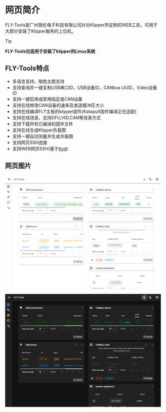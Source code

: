 # 网页简介

FLY-Tools是广州镁伦电子科技有限公司针对Klipper所定制的WEB工具，可用于大部分安装了Klipper服务的上位机。

> [!TIP]
> **FLY-Tools仅适用于安装了klipper的Linux系统**

## FLY-Tools特点

* 多语言支持，暗色主题支持
* 支持查询并一键复制USB串口ID，USB设备ID，CANbus UUID，Video设备ID
* 支持一键启用或禁用指定是CAN设备
* 支持在线修改CAN设备的速率及发送缓冲区大小
* 支持在线编译FLY主板的klipper固件(Katapult固件编译正在适配)
* 支持在线烧录，支持DFU,HID,CAN等烧录方式
* 支持下载所有已编译的固件文件
* 支持在线生成Klipper负载图
* 支持一键自动测量并生成共振图
* 支持网页SSH连接
* 支持WEB网页SSH(基于[ttyd](https://github.com/tsl0922/ttyd))

## 网页图片

![dark](../../images/boards/fly_tools/home.png)

![dark](../../images/boards/fly_tools/dark.png)
